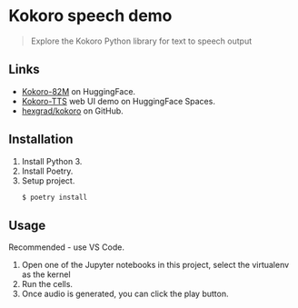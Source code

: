 # Kokoro speech demo
> Explore the Kokoro Python library for text to speech output

## Links

- [Kokoro-82M](https://huggingface.co/hexgrad/Kokoro-82M) on HuggingFace.
- [Kokoro-TTS](https://huggingface.co/spaces/hexgrad/Kokoro-TTS) web UI demo on HuggingFace Spaces.
- [hexgrad/kokoro](https://github.com/hexgrad/kokoro) on GitHub.


## Installation

1. Install Python 3.
1. Install Poetry.
1. Setup project.
    ```sh
    $ poetry install
    ```

## Usage

Recommended - use VS Code.

1. Open one of the Jupyter notebooks in this project, select the virtualenv as the kernel
1. Run the cells.
1. Once audio is generated, you can click the play button.
